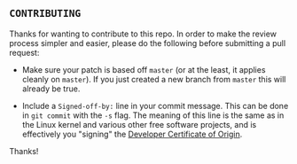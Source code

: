 ## `CONTRIBUTING` ##

Thanks for wanting to contribute to this repo. In order to make the review
process simpler and easier, please do the following before submitting a pull
request:

* Make sure your patch is based off `master` (or at the least, it applies
  cleanly on `master`). If you just created a new branch from `master` this
  will already be true.

* Include a `Signed-off-by:` line in your commit message. This can be done in
  `git commit` with the `-s` flag. The meaning of this line is the same as in
  the Linux kernel and various other free software projects, and is effectively
  you "signing" the [Developer Certificate of Origin](https://developercertificate.org/).

Thanks!
